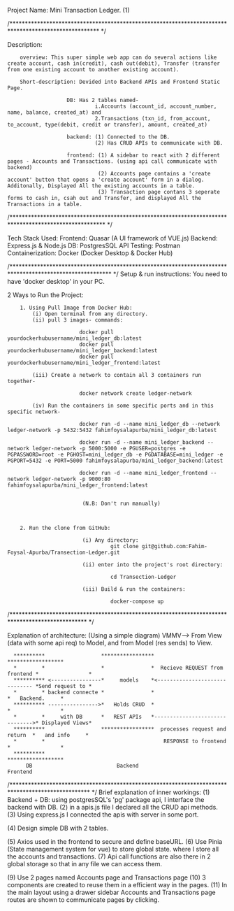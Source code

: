 Project Name: Mini Transaction Ledger. (1)



/***************************************************************************************************** */

Description: 

        overview: This super simple web app can do several actions like create account, cash in(credit), cash out(debit), Transfer (transfer from one existing account to another existing account).

        Short-description: Devided into Backend APIs and Frontend Static Page.

                       DB: Has 2 tables named- 
                                i.Accounts (account_id, account_number, name, balance, created_at) and 
                                2.Transactions (txn_id, from_account, to_account, type(debit, credit or transfer), amount, created_at)

                       backend: (1) Connected to the DB. 
                                (2) Has CRUD APIs to communicate with DB.

                       frontend: (1) A sidebar to react with 2 different pages - Accounts and Transactions. (using api call communicate with backend)
                                 (2) Accounts page contains a 'create account' button that opens a 'create account' form in a dialog. Additonally, Displayed All the existing accounts in a table.
                                 (3) Transaction page contans 3 seperate forms to cash in, csah out and Transfer, and displayed All the Transactions in a table.



/******************************************************************************************************* */

Tech Stack Used:
            Frontend: Quasar (A UI framework of VUE.js)
            Backend: Express.js & Node.js 
            DB: PostgresSQL
            API Testing: Postman
            Containerization: Docker (Docker Desktop & Docker Hub)


/********************************************************************************************************* */
Setup & run instructions: You need to have 'docker desktop' in your PC.

2 Ways to Run the Project:

        1. Using Pull Image from Docker Hub: 
            (i) Open terminal from any directory.
            (ii) pull 3 images- commands:

                           docker pull yourdockerhubusername/mini_ledger_db:latest
                           docker pull yourdockerhubusername/mini_ledger_backend:latest
                           docker pull yourdockerhubusername/mini_ledger_frontend:latest

            (iii) Create a network to contain all 3 containers run together-
                           
                           docker network create ledger-network

            (iv) Run the containers in some specific ports and in this specific network-

                           docker run -d --name mini_ledger_db --network ledger-network -p 5432:5432 fahimfoysalapurba/mini_ledger_db:latest

                           docker run -d --name mini_ledger_backend --network ledger-network -p 5000:5000 -e PGUSER=postgres -e PGPASSWORD=root -e PGHOST=mini_ledger_db -e PGDATABASE=mini_ledger -e PGPORT=5432 -e PORT=5000 fahimfoysalapurba/mini_ledger_backend:latest

                           docker run -d --name mini_ledger_frontend --network ledger-network -p 9000:80 fahimfoysalapurba/mini_ledger_frontend:latest


                            (N.B: Don't run manually)


        
        2. Run the clone from GitHub:
                            
                            (i) Any directory:
                                     git clone git@github.com:Fahim-Foysal-Apurba/Transection-Ledger.git
                            
                            (ii) enter into the project's root directory:

                                     cd Transection-Ledger

                            (iii) Build & run the containers:

                                     docker-compose up


/************************************************************************************************* */

Explanation of architecture:  (Using a simple diagram)  VMMV--> From View (data with some api req) to Model, and from Model (res sends) to View.
      
      **********                  *****************                                ******************
      *        *                  *               *  Recieve REQUEST from frontend *                *
      ********** <----------------*     models    *<------------------------------ *Send request to *
      *        * backend connecte *               *                                *   Backend.     *
      ********** ---------------->*   Holds CRUD  *                                *                *
      *        *     with DB      *   REST APIs   *------------------------------->* Displayed Views*
      **********                  *****************  processes request and return  *   and info     *                       
      *        *                                      RESPONSE to frontend         *                *
      **********                                                                   ******************                                 
          DB                           Backend                                           Frontend


/************************************************************************************************** */
Brief explanation of inner workings:
(1) Backend + DB: using postgresSQL's 'pg' package api, I interface the backend with DB.
(2) in a apis.js file I declared all the CRUD api methods.
(3) Using express.js I connected the apis with server in some port.

(4) Design simple DB with 2 tables.

(5) Axios used in the frontend to secure and define baseURL.
(6) Use Pinia (State management system for vue) to store global state. where I store all the accounts and transactions.
(7) Api call functions are also there in 2 global storage so that in any file we can access them.

(9) Use 2 pages named Accounts page and Transactions page
(10) 3 components are created to reuse them in a efficient way in the pages.
(11) In the main layout using a drawer sidebar Accounts and Transactions page routes are shown to communicate pages by clicking.













                       
                        